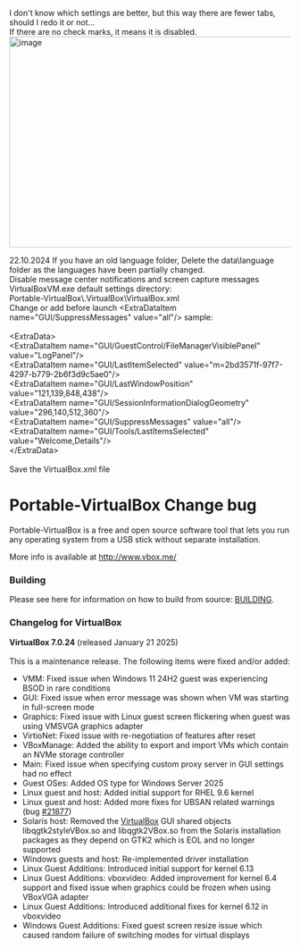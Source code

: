 I don't know which settings are better, but this way there are fewer tabs, should I redo it or not...<br>
If there are no check marks, it means it is disabled.<br>
<img width="576" height="378" alt="image" src="https://github.com/user-attachments/assets/2cc33ccf-c18b-4078-881e-22d0c7442470"/>

22.10.2024 If you have an old language folder, Delete the data\language folder as the languages ​​have been partially changed.<br>
Disable message center notifications and screen capture messages VirtualBoxVM.exe default settings directory:<br>
Portable-VirtualBox\\.VirtualBox\VirtualBox.xml<br>
Change or add before launch <ExtraDataItem name=\"GUI/SuppressMessages\" value=\"all\"/> sample:<br><br>
<ExtraData\><br>
<ExtraDataItem name=\"GUI/GuestControl/FileManagerVisiblePanel\" value=\"LogPanel\"/><br>
<ExtraDataItem name=\"GUI/LastItemSelected\" value=\"m=2bd3571f-97f7-4297-b779-2b6f3d9c5ae0\"/><br>
<ExtraDataItem name=\"GUI/LastWindowPosition\" value=\"121,139,848,438\"/><br>
<ExtraDataItem name=\"GUI/SessionInformationDialogGeometry\" value=\"296,140,512,360\"/><br>
<ExtraDataItem name=\"GUI/SuppressMessages\" value=\"all\"/><br>
<ExtraDataItem name=\"GUI/Tools/LastItemsSelected\" value=\"Welcome,Details\"/><br>
<\/ExtraData><br><br>
Save the VirtualBox.xml file

Portable-VirtualBox Change bug
===================

Portable-VirtualBox is a free and open source software tool that lets you run any operating system from a USB stick without separate installation.

More info is available at http://www.vbox.me/

### Building ###

Please see here for information on how to build from source: [BUILDING](BUILDING.md).

### Changelog for VirtualBox ###

<strong>VirtualBox 7.0.24</strong> (released January 21 2025)<br /><br />
This is a maintenance release. The following items were fixed and/or added:
</p>
<ul><li>VMM: Fixed issue when Windows 11 24H2 guest was experiencing BSOD in rare conditions
</li><li>GUI: Fixed issue when error message was shown when VM was starting in full-screen mode
</li><li>Graphics: Fixed issue with Linux guest screen flickering when guest was using VMSVGA graphics adapter
</li><li>VirtioNet: Fixed issue with re-negotiation of features after reset
</li><li>VBoxManage: Added the ability to export and import VMs which contain an NVMe storage controller
</li><li>Main: Fixed issue when specifying custom proxy server in GUI settings had no effect
</li><li>Guest OSes: Added OS type for Windows Server 2025
</li><li>Linux guest and host: Added initial support for RHEL 9.6 kernel
</li><li>Linux guest and host: Added more fixes for UBSAN related warnings (bug <a class="closed ticket" href="/ticket/21877" title="#21877: defect: UBSAN errors with Kernel 6.5 (closed: fixed)">#21877</a>)
</li><li>Solaris host: Removed the <a class="wiki" href="/wiki/VirtualBox">VirtualBox</a> GUI shared objects libqgtk2styleVBox.so and libqgtk2VBox.so from the Solaris installation packages as they depend on GTK2 which is EOL and no longer supported
</li><li>Windows guests and host: Re-implemented driver installation
</li><li>Linux Guest Additions: Introduced initial support for kernel 6.13
</li><li>Linux Guest Additions: vboxvideo: Added improvement for kernel 6.4 support and fixed issue when graphics could be frozen when using VBoxVGA adapter
</li><li>Linux Guest Additions: Introduced additional fixes for kernel 6.12 in vboxvideo
</li><li>Windows Guest Additions: Fixed guest screen resize issue which caused random failure of switching modes for virtual displays
</li></ul>
